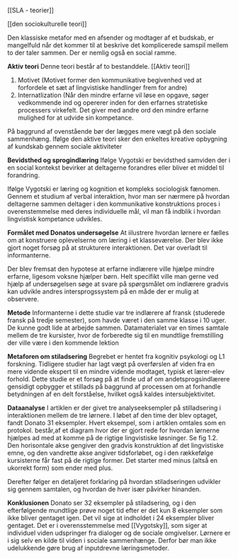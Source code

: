 [[SLA - teorier]]

[[den sociokulturelle teori]]


Den klassiske metafor med en afsender og modtager af et budskab, er mangelfuld når det kommer til at beskrive det komplicerede samspil mellem to der taler sammen. Der er nemlig også en social ramme. 

**Aktiv teori**
Denne teori består af to bestanddele.  [[Aktiv teori]]
1. Motivet (Motivet former den kommunikative begivenhed ved at forfordele et sæt af lingvistiske handlinger frem for andre)
7. Internatlization (Når den mindre erfarne vil løse en opgave, søger vedkommende ind og opererer inden for den erfarnes stratetiske processers virkefelt. Det giver med andre ord den mindre erfarne mulighed for at udvide sin kompetance. 

På baggrund af ovenstående bør der lægges mere vægt på den sociale sammenhæng. Ifølge den aktive teori sker den enkeltes kreative opbygning af kundskab gennem sociale aktiviteter

**Bevidsthed og sprogindlæring**
Ifølge Vygotski er bevidsthed samviden der i en social kontekst bevirker at deltagerne forandres eller bliver et middel til forandring. 

Ifølge Vygotski er læring og kognition et kompleks sociologisk fænomen. Gennem et studium af verbal interaktion, hvor man ser nærmere på hvordan deltagerne sammen deltager i den kommunikative konstruktions proces i overenstemmelse med deres individuelle mål, vil man få indblik i hvordan lingvistisk kompetance udvikles.

**Formålet med Donatos undersøgelse**
At iilustrere hvordan lørnere er fælles om at konstruere oplevelserne om læring i et klasseværelse. Der blev ikke gjort noget forsøg på at strukturere interaktionen. Det var overladt til informanterne. 

Der blev fremsat den hypotese at erfarne indlærere ville hjælpe mindre erfarne, ligesom voksne hjælper børn. Helt specifikt ville man gerne ved hjælp af undersøgelsen søge at svare på spørgsmålet om indlærere gradvis kan udvikle andres intersprogssystem på en måde der er mulig at observere.

**Metode** 
Informanterne i dette studie var tre indlærere af fransk (studerede fransk på tredje semester), som havde været i den samme klasse i 10 uger. De kunne godt lide at arbejde sammen. Datamaterialet var en times samtale mellem de tre kursister,  hvor de forberedte sig til en mundtlige fremstilling der ville være i den kommende lektion 

**Metaforen om stiladsering** 
Begrebet er hentet fra kognitiv psykologi og L1 forskning. Tidligere studier har lagt vægt på overførslen af viden fra en mere vidende ekspert til en mindre vidende modtaget, typisk et lærer-elev forhold. Dette studie er et forsøg på at finde ud af om andetsprogsindlærere gensidigt opbygger et stillads på baggrund af processen om at forhandle betydningen af en delt forståelse, hvilket også kaldes intersubjektivitet. 

**Dataanalyse**
I artiklen er der givet tre analyseeksempler på stilladsering i interaktionen mellem de tre lørnere. I løbet af den time der blev optaget, fandt Donato 31 eksempler. Hvert eksempel, som i artiklen omtales som en protokol. består,af et diagram hvor der er gjort rede for hvordan lørnerne hjælpes ad med at komme på de rigtige lingvistiske løsninger. Se fig 1.2. Den horisontale akse gengiver den gradvis konstruktion af det lingvistiske emne, og den vandrette akse angiver tidsforløbet, og i den rækkefølge kursisterne får fast på de rigtige former. Det starter med minus (altså en ukorrekt form) som ender med plus.

Derefter følger en detaljeret forklaring på hvordan stiladseringen udvikler sig gennem samtalen, og hvordan de hver især påvirker hinanden. 

**Konklusionen** 
Donato ser 32 eksempler på stiladsering, og i den efterfølgende mundtlige prøve noget tid efter er det kun 8 eksempler som ikke bliver gentaget igen. Det vil sige at indholdet i 24 eksempler bliver gentaget. Det er i overensstemmelse med [[Vygotsky]], som siger at individuel viden udspringer fra dialoger og de sociale omgivelser. Lørnere er i sig selv en kilde til viden i sociale sammenhænge. Derfor bør man ikke udelukkende gøre brug af inputdrevne læringsmetoder.